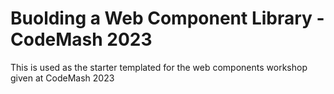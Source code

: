 # Buolding a Web Component Library - CodeMash 2023

This is used as the starter templated for the web components workshop given at CodeMash 2023

